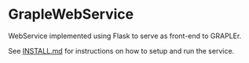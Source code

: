 # GrapleWebService
WebService implemented using Flask to serve as front-end to GRAPLEr.

See [INSTALL.md](INSTALL.md) for instructions on how to setup and run the service.
